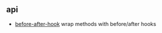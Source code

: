 ## api

- [before-after-hook](https://github.com/gr2m/before-after-hook) wrap methods with before/after hooks